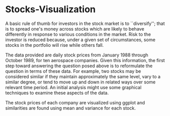 # Stocks-Visualization

A basic rule of thumb for investors in the stock market is to ``diversify''; that is to spread one's money across stocks which are likely to behave differently in response to various conditions in the market. Risk to the investor is reduced because, under a given set of circumstances, some stocks in the portfolio will rise while others fall.

The data provided are daily stock prices from January 1988 through October 1989, for ten aerospace companies. Given this information, the first step toward answering the question posed above is to reformulate the question in terms of these data. For example, two stocks may be considered similar if they maintain approximately the same level, vary to a similar degree, or tend to move up and down in related ways over some relevant time period. An initial analysis might use some graphical techniques to examine these aspects of the data. 

The stock prices of each company are visualized using ggplot and similarities are found using mean and variance for each stock.
